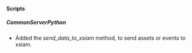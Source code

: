 #### Scripts

##### CommonServerPython

- Added the *send_data_to_xsiam* method, to send assets or events to xsiam.
